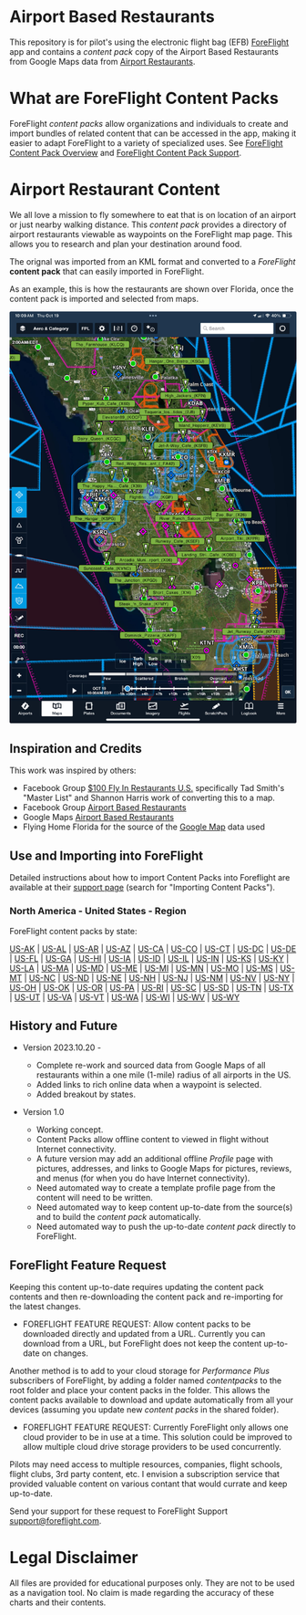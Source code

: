 # Airport Based Restaurants

This repository is for pilot's using the electronic flight bag (EFB) [ForeFlight](https://www.foreflight.com/) app and contains a *content pack* copy of the Airport Based Restaurants from 
Google Maps data from [Airport Restaurants](https://www.google.com/maps/d/embed?mid=1ESeubCk9sDWafBt8iQ4dzXu97tftJBQ&hl=en&ehbc=2E312F&fbclid=IwAR0pxghD-9-qjVp166ebeCYMnEOpqAXOfqoKARUX1Tr5rWK2F8bplGpDelg&ll=48.50138401582604%2C-109.82212150000001&z=4).

# What are ForeFlight Content Packs
ForeFlight *content packs* allow organizations and individuals to create and import bundles of related content that can be accessed in the app, making it easier to adapt ForeFlight to a variety of specialized uses.
See [ForeFlight Content Pack Overview](https://www.foreflight.com/products/foreflight-mobile/user-content/content-packs) and [ForeFlight Content Pack Support](https://foreflight.com/support/content-packs/).

# Airport Restaurant Content

We all love a mission to fly somewhere to eat that is on location of an airport or just nearby
walking distance.  This *content pack* provides a directory of airport restaurants viewable as waypoints on the ForeFlight map page.  This allows you to research and plan your destination around food.

The orignal was imported from an KML format and converted to
 a *ForeFlight* **content pack** that can easily imported in ForeFlight.

As an example, this is how the restaurants are shown over Florida, once
the content pack is imported and selected from maps. 


<p align="center">
  <img width="600" src="docs/img/florida.jpg" />
</p>

## Inspiration and Credits

This work was inspired by others:

* Facebook Group [$100 Fly In Restaurants U.S.](https://www.facebook.com/groups/835536180175591) specifically Tad Smith's "Master List" and Shannon Harris work of converting this to a map.
* Facebook Group [Airport Based Restaurants](https://www.facebook.com/groups/724017862273138)
* Google Maps [Airport Based Restaurants](https://www.google.com/maps/d/embed?mid=1ESeubCk9sDWafBt8iQ4dzXu97tftJBQ&hl=en&ehbc=2E312F&fbclid=IwAR0pxghD-9-qjVp166ebeCYMnEOpqAXOfqoKARUX1Tr5rWK2F8bplGpDelg&ll=48.50138401582604%2C-109.82212150000001&z=4)
* Flying Home Florida for the source of the [Google Map](https://www.google.com/maps/d/embed?mid=1ESeubCk9sDWafBt8iQ4dzXu97tftJBQ&hl=en&ehbc=2E312F&fbclid=IwAR0pxghD-9-qjVp166ebeCYMnEOpqAXOfqoKARUX1Tr5rWK2F8bplGpDelg&ll=48.50138401582604%2C-109.82212150000001&z=4) data used

## Use and Importing into ForeFlight 

Detailed instructions about how to import Content Packs into
Foreflight are available at their [support
page](https://www.foreflight.com/support/content-packs/) (search for
"Importing Content Packs").

### North America - United States - Region ###

ForeFlight content packs by state:

<a href="https://ingramleedy.github.io/Airport_Restaurants/contentpacks/US-AK.zip">US-AK</a> | <a href="https://ingramleedy.github.io/Airport_Restaurants/contentpacks/US-AL.zip">US-AL</a> | <a href="https://ingramleedy.github.io/Airport_Restaurants/contentpacks/US-AR.zip">US-AR</a> | <a href="https://ingramleedy.github.io/Airport_Restaurants/contentpacks/US-AZ.zip">US-AZ</a> | <a href="https://ingramleedy.github.io/Airport_Restaurants/contentpacks/US-CA.zip">US-CA</a> | <a href="https://ingramleedy.github.io/Airport_Restaurants/contentpacks/US-CO.zip">US-CO</a> | <a href="https://ingramleedy.github.io/Airport_Restaurants/contentpacks/US-CT.zip">US-CT</a> | <a href="https://ingramleedy.github.io/Airport_Restaurants/contentpacks/US-DC.zip">US-DC</a> | <a href="https://ingramleedy.github.io/Airport_Restaurants/contentpacks/US-DE.zip">US-DE</a> | <a href="https://ingramleedy.github.io/Airport_Restaurants/contentpacks/US-FL.zip">US-FL</a> | <a href="https://ingramleedy.github.io/Airport_Restaurants/contentpacks/US-GA.zip">US-GA</a> | <a href="https://ingramleedy.github.io/Airport_Restaurants/contentpacks/US-HI.zip">US-HI</a> | <a href="https://ingramleedy.github.io/Airport_Restaurants/contentpacks/US-IA.zip">US-IA</a> | <a href="https://ingramleedy.github.io/Airport_Restaurants/contentpacks/US-ID.zip">US-ID</a> | <a href="https://ingramleedy.github.io/Airport_Restaurants/contentpacks/US-IL.zip">US-IL</a> | <a href="https://ingramleedy.github.io/Airport_Restaurants/contentpacks/US-IN.zip">US-IN</a> | <a href="https://ingramleedy.github.io/Airport_Restaurants/contentpacks/US-KS.zip">US-KS</a> | <a href="https://ingramleedy.github.io/Airport_Restaurants/contentpacks/US-KY.zip">US-KY</a> | <a href="https://ingramleedy.github.io/Airport_Restaurants/contentpacks/US-LA.zip">US-LA</a> | <a href="https://ingramleedy.github.io/Airport_Restaurants/contentpacks/US-MA.zip">US-MA</a> | <a href="https://ingramleedy.github.io/Airport_Restaurants/contentpacks/US-MD.zip">US-MD</a> | <a href="https://ingramleedy.github.io/Airport_Restaurants/contentpacks/US-ME.zip">US-ME</a> | <a href="https://ingramleedy.github.io/Airport_Restaurants/contentpacks/US-MI.zip">US-MI</a> | <a href="https://ingramleedy.github.io/Airport_Restaurants/contentpacks/US-MN.zip">US-MN</a> | <a href="https://ingramleedy.github.io/Airport_Restaurants/contentpacks/US-MO.zip">US-MO</a> | <a href="https://ingramleedy.github.io/Airport_Restaurants/contentpacks/US-MS.zip">US-MS</a> | <a href="https://ingramleedy.github.io/Airport_Restaurants/contentpacks/US-MT.zip">US-MT</a> | <a href="https://ingramleedy.github.io/Airport_Restaurants/contentpacks/US-NC.zip">US-NC</a> | <a href="https://ingramleedy.github.io/Airport_Restaurants/contentpacks/US-ND.zip">US-ND</a> | <a href="https://ingramleedy.github.io/Airport_Restaurants/contentpacks/US-NE.zip">US-NE</a> | <a href="https://ingramleedy.github.io/Airport_Restaurants/contentpacks/US-NH.zip">US-NH</a> | <a href="https://ingramleedy.github.io/Airport_Restaurants/contentpacks/US-NJ.zip">US-NJ</a> | <a href="https://ingramleedy.github.io/Airport_Restaurants/contentpacks/US-NM.zip">US-NM</a> | <a href="https://ingramleedy.github.io/Airport_Restaurants/contentpacks/US-NV.zip">US-NV</a> | <a href="https://ingramleedy.github.io/Airport_Restaurants/contentpacks/US-NY.zip">US-NY</a> | <a href="https://ingramleedy.github.io/Airport_Restaurants/contentpacks/US-OH.zip">US-OH</a> | <a href="https://ingramleedy.github.io/Airport_Restaurants/contentpacks/US-OK.zip">US-OK</a> | <a href="https://ingramleedy.github.io/Airport_Restaurants/contentpacks/US-OR.zip">US-OR</a> | <a href="https://ingramleedy.github.io/Airport_Restaurants/contentpacks/US-PA.zip">US-PA</a> | <a href="https://ingramleedy.github.io/Airport_Restaurants/contentpacks/US-RI.zip">US-RI</a> | <a href="https://ingramleedy.github.io/Airport_Restaurants/contentpacks/US-SC.zip">US-SC</a> | <a href="https://ingramleedy.github.io/Airport_Restaurants/contentpacks/US-SD.zip">US-SD</a> | <a href="https://ingramleedy.github.io/Airport_Restaurants/contentpacks/US-TN.zip">US-TN</a> | <a href="https://ingramleedy.github.io/Airport_Restaurants/contentpacks/US-TX.zip">US-TX</a> | <a href="https://ingramleedy.github.io/Airport_Restaurants/contentpacks/US-UT.zip">US-UT</a> | <a href="https://ingramleedy.github.io/Airport_Restaurants/contentpacks/US-VA.zip">US-VA</a> | <a href="https://ingramleedy.github.io/Airport_Restaurants/contentpacks/US-VT.zip">US-VT</a> | <a href="https://ingramleedy.github.io/Airport_Restaurants/contentpacks/US-WA.zip">US-WA</a> | <a href="https://ingramleedy.github.io/Airport_Restaurants/contentpacks/US-WI.zip">US-WI</a> | <a href="https://ingramleedy.github.io/Airport_Restaurants/contentpacks/US-WV.zip">US-WV</a> | <a href="https://ingramleedy.github.io/Airport_Restaurants/contentpacks/US-WY.zip">US-WY</a> 


## History and Future 
* Version 2023.10.20 -
   * Complete re-work and sourced data from Google Maps of
all restaurants within a one mile (1-mile) radius of all airports in the US.
   * Added links to rich online data when a waypoint is selected.
   * Added breakout by states.

* Version 1.0
   * Working concept.
   * Content Packs allow offline content to 
viewed in flight without Internet connectivity.  
   * A future version may add an additional offline *Profile* page with pictures, 
addresses, and links to Google Maps for pictures, reviews, and menus 
(for when you do have Internet connectivity).
   * Need automated way to create a
template profile page from the content will need to be written.
   * Need automated way to keep content up-to-date from the source(s) and to build the *content pack* automatically.
   * Need automated way to push the up-to-date *content pack* directly to ForeFlight. 

## ForeFlight Feature Request

Keeping this content up-to-date requires updating the content pack contents 
and then re-downloading the content pack and re-importing for the 
latest changes. 

* FOREFLIGHT FEATURE REQUEST: Allow content packs to be downloaded
directly and updated from a URL. Currently you can download from a URL, but 
ForeFlight does not keep the content up-to-date on changes.

Another method is to add to your cloud storage for *Performance Plus* 
subscribers of ForeFlight, by adding a folder named 
*contentpacks* to the root folder and place your content packs in
the folder. This allows the content packs available to download and update
automatically from all your devices (assuming you update new *content packs*
in the shared folder).

* FOREFLIGHT FEATURE REQUEST: Currently ForeFlight only allows one cloud provider to be in use at a time. This solution could be
improved to allow multiple cloud drive storage providers to be used concurrently.

Pilots may need access to multiple resources, companies, flight schools, 
flight clubs, 3rd party content, etc. I envision a subscription service that
provided valuable content on various contant that would currate and 
keep up-to-date.

Send your support for these request to ForeFlight Support [support@foreflight.com](mailto:support@foreflight.com).

 
# Legal Disclaimer

All files are provided for educational purposes only. They are not to
be used as a navigation tool. No claim is made regarding the accuracy
of these charts and their contents.

